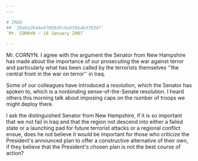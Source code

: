 ```yaml
---
---

# IRAQ
## `30a6a2b44e47868d5c9ab59eabd70397`
`Mr. CORNYN — 18 January 2007`

---
```



Mr. CORNYN. I agree with the argument the Senator from New Hampshire 
has made about the importance of our prosecuting the war against terror 
and particularly what has been called by the terrorists themselves 
''the central front in the war on terror'' in Iraq.

Some of our colleagues have introduced a resolution, which the 
Senator has spoken to, which is a nonbinding sense-of-the-Senate 
resolution. I heard others this morning talk about imposing caps on the 
number of troops we might deploy there.

I ask the distinguished Senator from New Hampshire, if it is so 
important that we not fail in Iraq and that the region not descend into 
either a failed state or a launching pad for future terrorist attacks 
or a regional conflict ensue, does he not believe it would be important 
for those who criticize the President's announced plan to offer a 
constructive alternative of their own, if they believe that the 
President's chosen plan is not the best course of action?